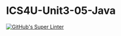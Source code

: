 # ICS4U-Unit3-05-Java

[![GitHub's Super Linter](https://github.com/Felipe-Affonso047/ICS4U-Unit3-05-Java/workflows/GitHub's%20Super%20Linter/badge.svg)](https://github.com/Felipe-Affonso047/ICS4U-Unit3-05-Java/actions)
